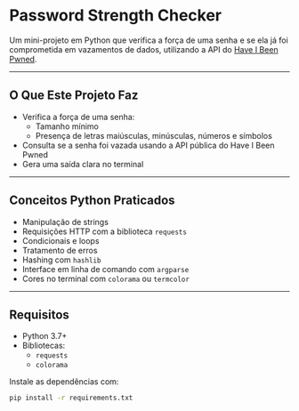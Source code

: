 # Password Strength Checker

Um mini-projeto em Python que verifica a força de uma senha e se ela já foi comprometida em vazamentos de dados, utilizando a API do [Have I Been Pwned](https://haveibeenpwned.com/).

---

## O Que Este Projeto Faz

- Verifica a força de uma senha:
  - Tamanho mínimo
  - Presença de letras maiúsculas, minúsculas, números e símbolos
- Consulta se a senha foi vazada usando a API pública do Have I Been Pwned
- Gera uma saída clara no terminal

---

## Conceitos Python Praticados

- Manipulação de strings
- Requisições HTTP com a biblioteca `requests`
- Condicionais e loops
- Tratamento de erros
- Hashing com `hashlib`
- Interface em linha de comando com `argparse`
- Cores no terminal com `colorama` ou `termcolor`

---

## Requisitos

- Python 3.7+
- Bibliotecas:
  - `requests`
  - `colorama`

Instale as dependências com:

```bash
pip install -r requirements.txt
